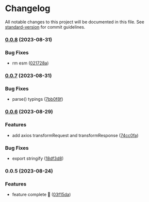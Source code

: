 # Changelog

All notable changes to this project will be documented in this file. See [standard-version](https://github.com/conventional-changelog/standard-version) for commit guidelines.

### [0.0.8](https://github.com/weiran-zsd/json-bint/compare/v0.0.7...v0.0.8) (2023-08-31)

### Bug Fixes

- rm esm ([021728a](https://github.com/weiran-zsd/json-bint/commit/021728ab5a4cda29436130d0b5c204b8da113404))

### [0.0.7](https://github.com/weiran-zsd/json-bint/compare/v0.0.6...v0.0.7) (2023-08-31)

### Bug Fixes

- parse() typings ([7bb0f8f](https://github.com/weiran-zsd/json-bint/commit/7bb0f8f73ba6f800092d47757a54630e86b6e0c5))

### [0.0.6](https://github.com/weiran-zsd/jsonbn/compare/v0.0.5...v0.0.6) (2023-08-29)

### Features

- add axios transformRequest and transformResponse ([74cc0fa](https://github.com/weiran-zsd/jsonbn/commit/74cc0fab26f83044251cb68a3a0cbd0b827a75a4))

### Bug Fixes

- export stringify ([18df3d8](https://github.com/weiran-zsd/jsonbn/commit/18df3d83da8e2b36540e7f894c67ab6fdd365ea2))

### 0.0.5 (2023-08-24)

### Features

- feature complete 🎉 ([03f15da](https://github.com/weiran-zsd/jsonbn/commit/03f15dae94041e7ffea111103466d7bc016fb18f))
